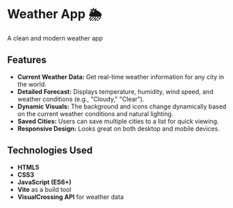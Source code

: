 # Weather App 🌦️
A clean and modern weather app

## Features

* **Current Weather Data:** Get real-time weather information for any city in the world.
* **Detailed Forecast:** Displays temperature, humidity, wind speed, and weather conditions (e.g., "Cloudy," "Clear").
* **Dynamic Visuals:** The background and icons change dynamically based on the current weather conditions and natural lighting.
* **Saved Cities:** Users can save multiple cities to a list for quick viewing.
* **Responsive Design:** Looks great on both desktop and mobile devices.

## Technologies Used

* **HTML5**
* **CSS3**
* **JavaScript (ES6+)**
* **Vite** as a build tool
* **VisualCrossing API** for weather data
